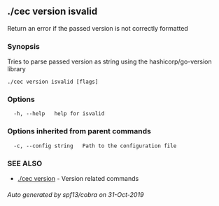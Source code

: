 ## ./cec version isvalid

Return an error if the passed version is not correctly formatted

### Synopsis

Tries to parse passed version as string using the hashicorp/go-version library

```
./cec version isvalid [flags]
```

### Options

```
  -h, --help   help for isvalid
```

### Options inherited from parent commands

```
  -c, --config string   Path to the configuration file
```

### SEE ALSO

* [./cec version](./cec-version)	 - Version related commands

###### Auto generated by spf13/cobra on 31-Oct-2019

